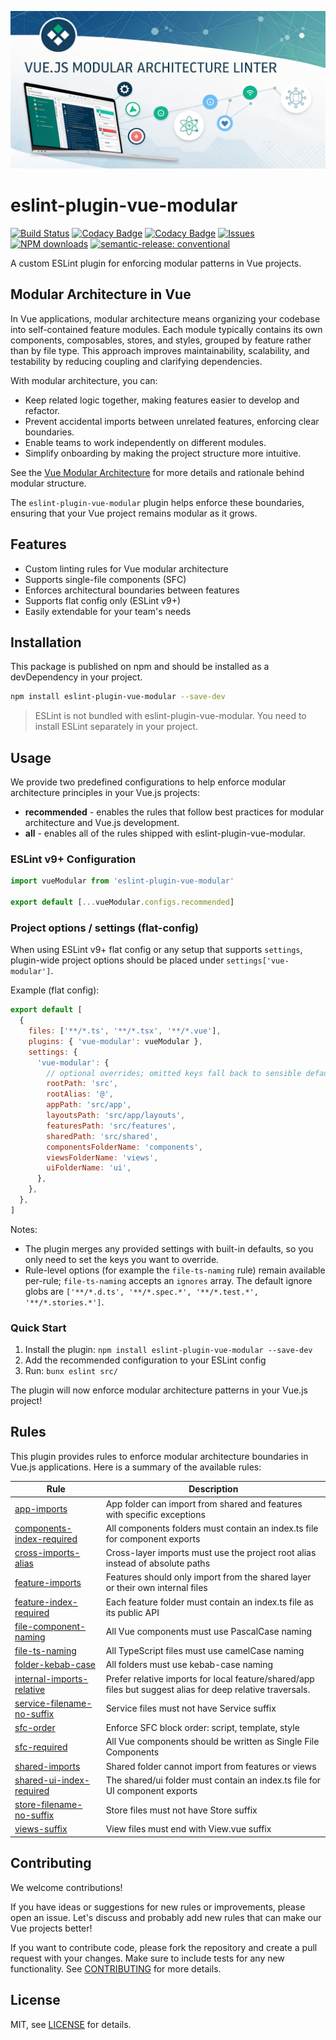 ![Hero Image](./docs/assets/social.png)

# eslint-plugin-vue-modular

[![Build Status](https://github.com/andrewmolyuk/eslint-plugin-vue-modular/actions/workflows/test.yml/badge.svg)](https://github.com/andrewmolyuk/eslint-plugin-vue-modular/actions/workflows/test.yml)
[![Codacy Badge](https://app.codacy.com/project/badge/Grade/819ccf509a694fcc8204bca4a78c634d)](https://app.codacy.com/gh/andrewmolyuk/eslint-plugin-vue-modular/dashboard?utm_source=gh&utm_medium=referral&utm_content=&utm_campaign=Badge_grade)
[![Codacy Badge](https://app.codacy.com/project/badge/Coverage/819ccf509a694fcc8204bca4a78c634d)](https://app.codacy.com/gh/andrewmolyuk/eslint-plugin-vue-modular/dashboard?utm_source=gh&utm_medium=referral&utm_content=&utm_campaign=Badge_coverage)
[![Issues](https://img.shields.io/github/issues/andrewmolyuk/eslint-plugin-vue-modular)](https://github.com/andrewmolyuk/eslint-plugin-vue-modular/issues)
[![NPM downloads](https://img.shields.io/npm/dw/eslint-plugin-vue-modular.svg?style=flat)](https://www.npmjs.com/package/eslint-plugin-vue-modular)
[![semantic-release: conventional](https://img.shields.io/badge/semantic--release-conventional-e10079?logo=semantic-release)](https://github.com/semantic-release/semantic-release)

A custom ESLint plugin for enforcing modular patterns in Vue projects.

## Modular Architecture in Vue

In Vue applications, modular architecture means organizing your codebase into self-contained feature modules. Each module typically contains its own components, composables, stores, and styles, grouped by feature rather than by file type. This approach improves maintainability, scalability, and testability by reducing coupling and clarifying dependencies.

With modular architecture, you can:

- Keep related logic together, making features easier to develop and refactor.
- Prevent accidental imports between unrelated features, enforcing clear boundaries.
- Enable teams to work independently on different modules.
- Simplify onboarding by making the project structure more intuitive.

See the [Vue Modular Architecture](./docs/vue-modular-architecture.md) for more details and rationale behind modular structure.

The `eslint-plugin-vue-modular` plugin helps enforce these boundaries, ensuring that your Vue project remains modular as it grows.

## Features

- Custom linting rules for Vue modular architecture
- Supports single-file components (SFC)
- Enforces architectural boundaries between features
- Supports flat config only (ESLint v9+)
- Easily extendable for your team's needs

## Installation

This package is published on npm and should be installed as a devDependency in your project.

```bash
npm install eslint-plugin-vue-modular --save-dev
```

> ESLint is not bundled with eslint-plugin-vue-modular. You need to install ESLint separately in your project.

## Usage

We provide two predefined configurations to help enforce modular architecture principles in your Vue.js projects:

- **recommended** - enables the rules that follow best practices for modular architecture and Vue.js development.
- **all** - enables all of the rules shipped with eslint-plugin-vue-modular.

### ESLint v9+ Configuration

```javascript
import vueModular from 'eslint-plugin-vue-modular'

export default [...vueModular.configs.recommended]
```

### Project options / settings (flat-config)

When using ESLint v9+ flat config or any setup that supports `settings`, plugin-wide project options should be placed under `settings['vue-modular']`.

Example (flat config):

```js
export default [
  {
    files: ['**/*.ts', '**/*.tsx', '**/*.vue'],
    plugins: { 'vue-modular': vueModular },
    settings: {
      'vue-modular': {
        // optional overrides; omitted keys fall back to sensible defaults
        rootPath: 'src',
        rootAlias: '@',
        appPath: 'src/app',
        layoutsPath: 'src/app/layouts',
        featuresPath: 'src/features',
        sharedPath: 'src/shared',
        componentsFolderName: 'components',
        viewsFolderName: 'views',
        uiFolderName: 'ui',
      },
    },
  },
]
```

Notes:

- The plugin merges any provided settings with built-in defaults, so you only need to set the keys you want to override.
- Rule-level options (for example the `file-ts-naming` rule) remain available per-rule; `file-ts-naming` accepts an `ignores` array. The default ignore globs are `['**/*.d.ts', '**/*.spec.*', '**/*.test.*', '**/*.stories.*']`.

### Quick Start

1. Install the plugin: `npm install eslint-plugin-vue-modular --save-dev`
2. Add the recommended configuration to your ESLint config
3. Run: `bunx eslint src/`

The plugin will now enforce modular architecture patterns in your Vue.js project!

## Rules

This plugin provides rules to enforce modular architecture boundaries in Vue.js applications. Here is a summary of the available rules:

| Rule                                                                     | Description                                                                                                |
| ------------------------------------------------------------------------ | ---------------------------------------------------------------------------------------------------------- |
| [app-imports](./docs/rules/app-imports.md)                               | App folder can import from shared and features with specific exceptions                                    |
| [components-index-required](./docs/rules/components-index-required.md)   | All components folders must contain an index.ts file for component exports                                 |
| [cross-imports-alias](./docs/rules/cross-imports-alias.md)               | Cross-layer imports must use the project root alias instead of absolute paths                              |
| [feature-imports](./docs/rules/feature-imports.md)                       | Features should only import from the shared layer or their own internal files                              |
| [feature-index-required](./docs/rules/feature-index-required.md)         | Each feature folder must contain an index.ts file as its public API                                        |
| [file-component-naming](./docs/rules/file-component-naming.md)           | All Vue components must use PascalCase naming                                                              |
| [file-ts-naming](./docs/rules/file-ts-naming.md)                         | All TypeScript files must use camelCase naming                                                             |
| [folder-kebab-case](./docs/rules/folder-kebab-case.md)                   | All folders must use kebab-case naming                                                                     |
| [internal-imports-relative](./docs/rules/internal-imports-relative.md)   | Prefer relative imports for local feature/shared/app files but suggest alias for deep relative traversals. |
| [service-filename-no-suffix](./docs/rules/service-filename-no-suffix.md) | Service files must not have Service suffix                                                                 |
| [sfc-order](./docs/rules/sfc-order.md)                                   | Enforce SFC block order: script, template, style                                                           |
| [sfc-required](./docs/rules/sfc-required.md)                             | All Vue components should be written as Single File Components                                             |
| [shared-imports](./docs/rules/shared-imports.md)                         | Shared folder cannot import from features or views                                                         |
| [shared-ui-index-required](./docs/rules/shared-ui-index-required.md)     | The shared/ui folder must contain an index.ts file for UI component exports                                |
| [store-filename-no-suffix](./docs/rules/store-filename-no-suffix.md)     | Store files must not have Store suffix                                                                     |
| [views-suffix](./docs/rules/views-suffix.md)                             | View files must end with View.vue suffix                                                                   |

## Contributing

We welcome contributions!

If you have ideas or suggestions for new rules or improvements, please open an issue. Let's discuss and probably add new rules that can make our Vue projects better!

If you want to contribute code, please fork the repository and create a pull request with your changes. Make sure to include tests for any new functionality. See [CONTRIBUTING](./CONTRIBUTING.md) for more details.

## License

MIT, see [LICENSE](./LICENSE.md) for details.
